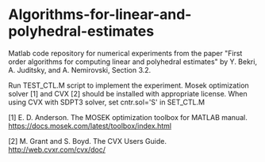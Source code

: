 # Algorithms-for-linear-and-polyhedral-estimates
Matlab code repository for numerical experiments from the paper "First order algorithms for computing linear and polyhedral estimates" by Y. Bekri, A. Juditsky, and A. Nemirovski, Section 3.2.

Run TEST_CTL.M script to implement the experiment. Mosek optimization solver [1] and CVX [2] should be installed with appropriate license. When using CVX with SDPT3 solver, set cntr.sol='S' in SET_CTL.M

[1] E. D. Anderson. The MOSEK optimization toolbox for MATLAB manual. https://docs.mosek.com/latest/toolbox/index.html

[2] M. Grant and S. Boyd. The CVX Users Guide. http://web.cvxr.com/cvx/doc/
